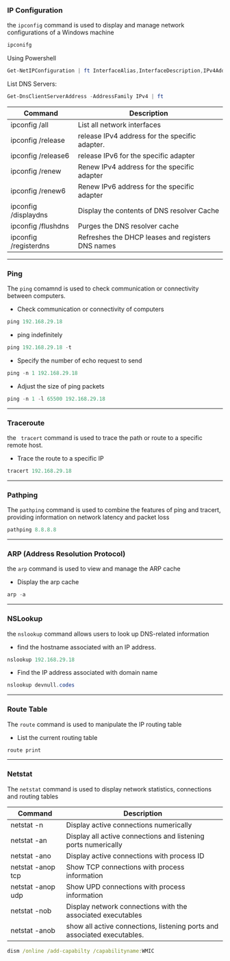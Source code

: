 ### IP Configuration

the ```ipconfig``` command is used to display and manage network configurations of a Windows machine

```powershell
ipconifg
```

Using Powershell

```powershell
Get-NetIPConfiguration | ft InterfaceAlias,InterfaceDescription,IPv4Address
```

List DNS Servers:

```powershell
Get-DnsClientServerAddress -AddressFamily IPv4 | ft
```


|Command|Description|
|-------|-----------|
|ipconfig /all|List all network interfaces|
|ipconfig /release| release IPv4 address for the specific adapter.|
|ipconfig /release6|release IPv6 for the specific adapter|
|ipconfig /renew|Renew IPv4 address for the specific adapter|
|ipconfig /renew6|Renew IPv6 address for the specific adapter|
|ipconfig /displaydns|Display the contents of DNS resolver Cache|
|ipconfig /flushdns|Purges the DNS resolver cache|
|ipconfig /registerdns|Refreshes the DHCP leases and registers DNS names

---

### Ping

The ```ping``` comamnd is used to check communication or connectivity between computers.

*   Check communication or connectivity of computers

```powershell
ping 192.168.29.18
```

*  ping indefinitely

```powershell
ping 192.168.29.18 -t
```

* Specify the number of echo request to send

```powershell
ping -n 1 192.168.29.18
```

* Adjust the size of ping packets

```powershell
ping -n 1 -l 65500 192.168.29.18
```

---

### Traceroute

the ``` tracert``` command is used to trace the path or route to a specific remote host.

* Trace the route to a specific IP

```powershell
tracert 192.168.29.18
```

---

### Pathping

The ```pathping``` command is used to combine the features of ping and tracert, providing information on network latency and packet loss

```powershell
pathping 8.8.8.8
```

---

### ARP (Address Resolution Protocol)

the ```arp``` command is used to view and manage the ARP cache

* Display the arp cache

```powershell
arp -a
```

---

### NSLookup

the ```nslookup``` command allows users to look up DNS-related information

*   find the hostname associated with an IP address.
  
```powershell
nslookup 192.168.29.18
```

*   Find the IP address associated with domain name
  
```powershell
nslookup devnull.codes
```

---

### Route Table

The ```route``` command is used to manipulate the IP routing table

* List the current routing table

```powershell
route print
```

---

### Netstat

The ```netstat``` command is used to display network statistics, connections and routing tables


|Command|Description|
|-------|-----------|
|netstat -n|Display active connections numerically|
|netstat -an|Display all active connections and listening ports numerically
|netstat -ano|Display active connections with process ID|
|netstat -anop tcp|Show TCP connections with process information|
|netstat -anop udp|Show UPD connections with process information|
|netstat -nob|Display network connections with the associated executables|
|netstat -anob|show all active connections, listening ports and associated executables.|

```cmd
dism /online /add-capabilty /capabilityname:WMIC
```